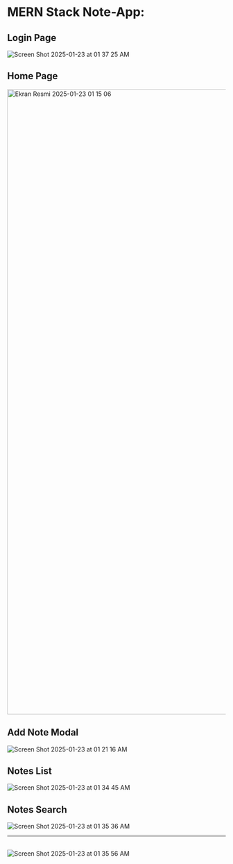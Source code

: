# MERN Stack Note-App:

## Login Page
![Screen Shot 2025-01-23 at 01 37 25 AM](https://github.com/user-attachments/assets/855dece4-739a-4978-9737-343b005847d5)

## Home Page
<img width="1440" alt="Ekran Resmi 2025-01-23 01 15 06" src="https://github.com/user-attachments/assets/ddd07f40-6a7f-4f97-a10e-a4bb3e12d53c" />

## Add Note Modal
![Screen Shot 2025-01-23 at 01 21 16 AM](https://github.com/user-attachments/assets/7be9b74c-4e96-48c5-821c-87075c081eca)

## Notes List
![Screen Shot 2025-01-23 at 01 34 45 AM](https://github.com/user-attachments/assets/f89c421a-9cbc-4ed8-93c3-cf5a1c87b497)

## Notes Search 
![Screen Shot 2025-01-23 at 01 35 36 AM](https://github.com/user-attachments/assets/31d64c09-d52d-45ef-905f-440a7475344a)
<br/> <hr/> <br/> 
![Screen Shot 2025-01-23 at 01 35 56 AM](https://github.com/user-attachments/assets/7c587ab8-d2f7-4c18-9ece-6e19ecb87374)

